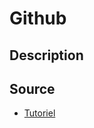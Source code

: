 # Github

## Description



## Source

* [Tutoriel](https://kinsta.com/fr/base-de-connaissances/base-de-connaissances-github/)
